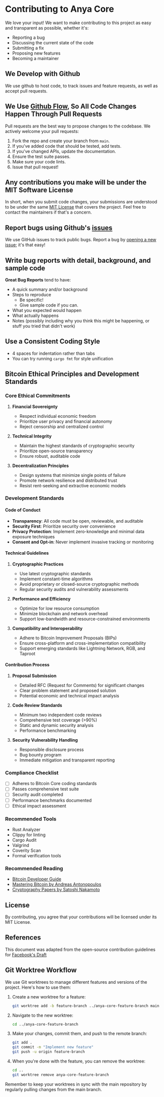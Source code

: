 # Contributing to Anya Core

We love your input! We want to make contributing to this project as easy and transparent as possible, whether it's:

- Reporting a bug
- Discussing the current state of the code
- Submitting a fix
- Proposing new features
- Becoming a maintainer

## We Develop with Github

We use github to host code, to track issues and feature requests, as well as accept pull requests.

## We Use [Github Flow](https://guides.github.com/introduction/flow/index.html), So All Code Changes Happen Through Pull Requests

Pull requests are the best way to propose changes to the codebase. We actively welcome your pull requests:

1. Fork the repo and create your branch from `main`.
2. If you've added code that should be tested, add tests.
3. If you've changed APIs, update the documentation.
4. Ensure the test suite passes.
5. Make sure your code lints.
6. Issue that pull request!

## Any contributions you make will be under the MIT Software License

In short, when you submit code changes, your submissions are understood to be under the same [MIT License](http://choosealicense.com/licenses/mit/) that covers the project. Feel free to contact the maintainers if that's a concern.

## Report bugs using Github's [issues](https://github.com/botshelomokoka/anya/issues)

We use GitHub issues to track public bugs. Report a bug by [opening a new issue](https://github.com/botshelomokoka/anya/issues/new); it's that easy!

## Write bug reports with detail, background, and sample code

**Great Bug Reports** tend to have:

- A quick summary and/or background
- Steps to reproduce
  - Be specific!
  - Give sample code if you can.
- What you expected would happen
- What actually happens
- Notes (possibly including why you think this might be happening, or stuff you tried that didn't work)

## Use a Consistent Coding Style

- 4 spaces for indentation rather than tabs
- You can try running `cargo fmt` for style unification

## Bitcoin Ethical Principles and Development Standards

### Core Ethical Commitments

1. **Financial Sovereignty**
   - Respect individual economic freedom
   - Prioritize user privacy and financial autonomy
   - Reject censorship and centralized control

2. **Technical Integrity**
   - Maintain the highest standards of cryptographic security
   - Prioritize open-source transparency
   - Ensure robust, auditable code

3. **Decentralization Principles**
   - Design systems that minimize single points of failure
   - Promote network resilience and distributed trust
   - Resist rent-seeking and extractive economic models

### Development Standards

#### Code of Conduct

- **Transparency**: All code must be open, reviewable, and auditable
- **Security First**: Prioritize security over convenience
- **Privacy Protection**: Implement zero-knowledge and minimal data exposure techniques
- **Consent and Opt-in**: Never implement invasive tracking or monitoring

#### Technical Guidelines

1. **Cryptographic Practices**
   - Use latest cryptographic standards
   - Implement constant-time algorithms
   - Avoid proprietary or closed-source cryptographic methods
   - Regular security audits and vulnerability assessments

2. **Performance and Efficiency**
   - Optimize for low resource consumption
   - Minimize blockchain and network overhead
   - Support low-bandwidth and resource-constrained environments

3. **Compatibility and Interoperability**
   - Adhere to Bitcoin Improvement Proposals (BIPs)
   - Ensure cross-platform and cross-implementation compatibility
   - Support emerging standards like Lightning Network, RGB, and Taproot

#### Contribution Process

1. **Proposal Submission**
   - Detailed RFC (Request for Comments) for significant changes
   - Clear problem statement and proposed solution
   - Potential economic and technical impact analysis

2. **Code Review Standards**
   - Minimum two independent code reviews
   - Comprehensive test coverage (>90%)
   - Static and dynamic security analysis
   - Performance benchmarking

3. **Security Vulnerability Handling**
   - Responsible disclosure process
   - Bug bounty program
   - Immediate mitigation and transparent reporting

### Compliance Checklist

- [ ] Adheres to Bitcoin Core coding standards
- [ ] Passes comprehensive test suite
- [ ] Security audit completed
- [ ] Performance benchmarks documented
- [ ] Ethical impact assessment

### Recommended Tools

- Rust Analyzer
- Clippy for linting
- Cargo Audit
- Valgrind
- Coverity Scan
- Formal verification tools

### Recommended Reading

- [Bitcoin Developer Guide](https://bitcoin.org/en/developer-guide)
- [Mastering Bitcoin by Andreas Antonopoulos](https://github.com/bitcoinbook/bitcoinbook)
- [Cryptography Papers by Satoshi Nakamoto](https://bitcoin.org/bitcoin.pdf)

## License

By contributing, you agree that your contributions will be licensed under its MIT License.

## References

This document was adapted from the open-source contribution guidelines for [Facebook's Draft](https://github.com/facebook/draft-js/blob/a9316a723f9e918afde44dea68b5f9f39b7d9b00/CONTRIBUTING.md)

## Git Worktree Workflow

We use Git worktrees to manage different features and versions of the project. Here's how to use them:

1. Create a new worktree for a feature:

   ```bash
   git worktree add -b feature-branch ../anya-core-feature-branch main
   ```

2. Navigate to the new worktree:

   ```bash
   cd ../anya-core-feature-branch
   ```

3. Make your changes, commit them, and push to the remote branch:

   ```bash
   git add .
   git commit -m "Implement new feature"
   git push -u origin feature-branch
   ```

4. When you're done with the feature, you can remove the worktree:

   ```bash
   cd ..
   git worktree remove anya-core-feature-branch
   ```

Remember to keep your worktrees in sync with the main repository by regularly pulling changes from the main branch.
